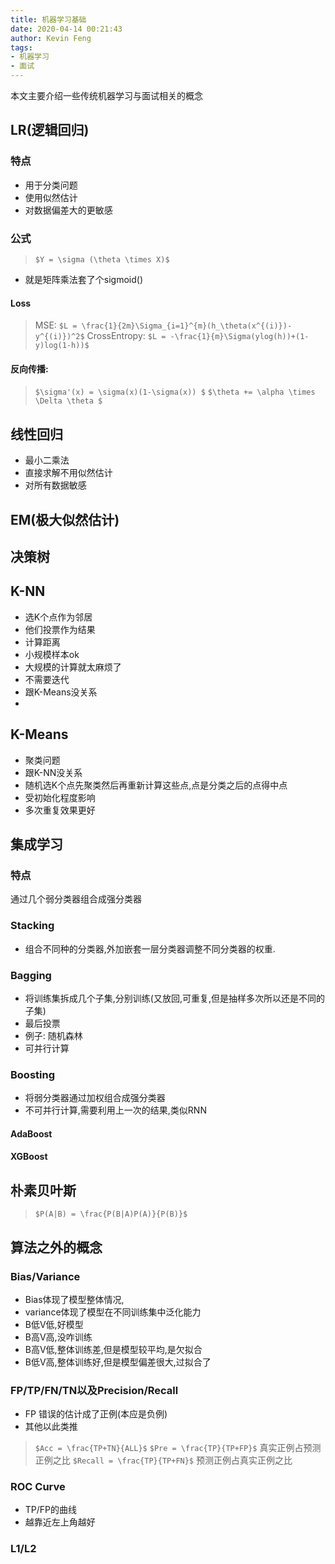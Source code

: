 ```yaml
---
title: 机器学习基础
date: 2020-04-14 00:21:43
author: Kevin Feng
tags:
- 机器学习
- 面试
---
```

本文主要介绍一些传统机器学习与面试相关的概念
<!--more-->
## LR(逻辑回归)
### 特点
- 用于分类问题
- 使用似然估计
- 对数据偏差大的更敏感
### 公式
> `$Y = \sigma (\theta \times X)$`
- 就是矩阵乘法套了个sigmoid()
#### Loss
>  MSE: `$L = \frac{1}{2m}\Sigma_{i=1}^{m}(h_\theta(x^{(i)})-y^{(i)})^2$`
> CrossEntropy: `$L = -\frac{1}{m}\Sigma(ylog(h))+(1-y)log(1-h))$`

#### 反向传播:
> `$\sigma'(x) = \sigma(x)(1-\sigma(x)) $`
> `$\theta += \alpha \times \Delta \theta $`

## 线性回归
- 最小二乘法
- 直接求解不用似然估计
- 对所有数据敏感
## EM(极大似然估计)

## 决策树

## K-NN
- 选K个点作为邻居
- 他们投票作为结果
- 计算距离
- 小规模样本ok
- 大规模的计算就太麻烦了
- 不需要迭代
- 跟K-Means没关系
- 
## K-Means
- 聚类问题
- 跟K-NN没关系
- 随机选K个点先聚类然后再重新计算这些点,点是分类之后的点得中点
- 受初始化程度影响
- 多次重复效果更好

## 集成学习
### 特点
通过几个弱分类器组合成强分类器
### Stacking
- 组合不同种的分类器,外加嵌套一层分类器调整不同分类器的权重.
### Bagging
- 将训练集拆成几个子集,分别训练(又放回,可重复,但是抽样多次所以还是不同的子集)
- 最后投票
- 例子: 随机森林
- 可并行计算
### Boosting
- 将弱分类器通过加权组合成强分类器
- 不可并行计算,需要利用上一次的结果,类似RNN
#### AdaBoost
#### XGBoost

## 朴素贝叶斯
> `$P(A|B) = \frac{P(B|A)P(A)}{P(B)}$`

## 算法之外的概念
### Bias/Variance
- Bias体现了模型整体情况,
- variance体现了模型在不同训练集中泛化能力
- B低V低,好模型
- B高V高,没咋训练
- B高V低,整体训练差,但是模型较平均,是欠拟合
- B低V高,整体训练好,但是模型偏差很大,过拟合了
### FP/TP/FN/TN以及Precision/Recall
- FP 错误的估计成了正例(本应是负例)
- 其他以此类推
> `$Acc = \frac{TP+TN}{ALL}$`
> `$Pre = \frac{TP}{TP+FP}$` 真实正例占预测正例之比
> `$Recall = \frac{TP}{TP+FN}$` 预测正例占真实正例之比
### ROC Curve
- TP/FP的曲线
- 越靠近左上角越好
### L1/L2
